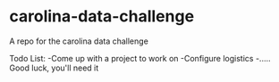 # carolina-data-challenge
A repo for the carolina data challenge

Todo List:
-Come up with a project to work on
-Configure logistics
-..... Good luck, you'll need it
